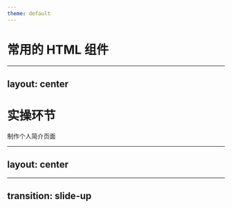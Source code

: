 ```yaml
---
theme: default
---
```


# 常用的 HTML 组件

<v-switch v-motion :enter="{ y: 20 }">
  <template #0>

## 1. 标题

```html
<h1>这是一级标题</h1>
<h2>这是二级标题</h2>
<h3>这是三级标题</h3>
<h4>这是四级标题</h4>
<h5>这是五级标题</h5>
<h6>这是六级标题</h6>
```

<h1>这是一级标题</h1>
<h2>这是二级标题</h2>
<h3>这是三级标题</h3>
<h4>这是四级标题</h4>
<h5>这是五级标题</h5>
<h6>这是六级标题</h6>

<p style="color: red;">注意：如果你需要使用放大且加粗的文本，请调节它的 CSS 而非直接使用标题来表示加粗加大的文本</p>

  </template>
  <template #1>

## 2. 段落

```html
<p>这是一个段落。</p>
```

  </template>
  <template #2>

## 3. 超链接

我们查看网页的时候也会点击按钮来跳转到其他的页面，而这样的功能就是通过超链接来实现的。

```html
<a href="https://www.example.com">这是一个超链接</a>
```

https://csbigcaptain.github.io/

  </template>
  <template #3>

## 4. 图片

```html
<img src="https://cn.sli.dev/logo.svg" />
```

<img src="https://cn.sli.dev/logo.svg" />

  </template>
  <template #4-6>

## 各标签的简单规律

观察这些标签的代码，你能发现这些标签之间有什么规律吗？

<p style="color: red;"> 提示：可以通过对比这些标签的成对情况观察规律。</p>

```html
<h1> 一级标题 </h1>
<p> 段落 </p>
<a> 超链接 </a>
<img />
```

<div v-click="5">

- 成对的 HTML 标签中间往往会可以填写一些内容（我们称之为插槽）
- 没有插槽的（中间不需要填写内容的）标签一般是单独一个的，我们称它为自闭合标签
- HTML 元素的开始标签和结束标签不一样，结束标签前面有一个 `/`，而自闭合标签的 `/` 写在里面

</div>

  </template>
</v-switch>

---
layout: center
---

# 实操环节

制作个人简介页面

---
layout: center
---

<v-switch>
<template #0>

## 煮啵，HTML 前面的部分我记不住怎么办？

</template>
<template #1>

在空白的 HTML 文件中输入一个 `!` 并选中第一个即可快速生成一个简单 HTML 模板！

PS：看来程序员也有我们这样的烦恼......

<img src="/img/html-init.png" />

</template>
</v-switch>

---
transition: slide-up
---
<v-switch>
<template #0>

这里提供了一个参考（`<ol></ol>` 标签表示带数字的列表）：

```html {monaco}
<h1>个人简介</h1>
  
<h2>基本信息</h2>
<p>姓名：张三</p>
<p>年龄：20岁</p>
<p>专业：食品科学与工程</p>
<p>学校：山东理工大学</p>
 
<h2>个人简介</h2>
<p>大家好，我是张三，是一名食品科学与工程专业的学生。我对编程和技术有着浓厚的兴趣，正在学习前端开发技术。</p>

<h2>兴趣爱好</h2>
<p>我喜欢编程、阅读技术书籍、打游戏和听音乐。在业余时间，我也会搞一些项目。</p>
  
<h2>技能</h2>
<ol>
  <li>前端开发，对 Nuxt 框架有一定的理解</li>
  <li>Python</li>
</ol>

<h2>联系方式</h2>
<ul>
  <li>邮箱: <a href="mailto:csbigcaptain@qq.com">csbigcaptain@qq.com</a></li>
  <li>GitHub: <a href="https://github.com/csbigcaptain">https://github.com/csbigcaptain</a></li>
</ul>
```

</template>
<template #1>

## 代码获取

可以去 https://csbigcaptain.github.io/youth-2025shixi/23 中复制代码。

可以在网页中进行简单的编辑，刷新网页即可重置。

</template>
</v-switch>



